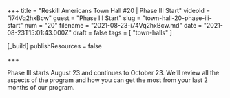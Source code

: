 +++
title = "Reskill Americans Town Hall #20 | Phase III Start"
videoId = "i74Vq2hxBcw"
guest = "Phase III Start"
slug = "town-hall-20-phase-iii-start"
num = "20"
filename = "2021-08-23-i74Vq2hxBcw.md"
date = "2021-08-23T15:01:43.000Z"
draft = false
tags = [ "town-halls" ]

[_build]
publishResources = false

+++

Phase III starts August 23 and continues to October 23.  We'll review all the aspects of the program and how you can get the most from your last 2 months of our program.

